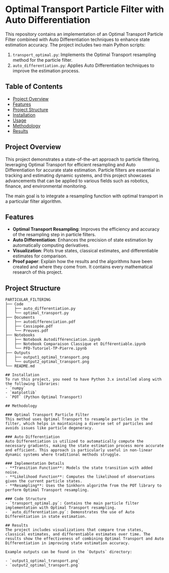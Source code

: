# Optimal Transport Particle Filter with Auto Differentiation

This repository contains an implementation of an Optimal Transport Particle Filter combined with Auto Differentiation techniques to enhance state estimation accuracy. The project includes two main Python scripts:
1. `transport_optimal.py`: Implements the Optimal Transport resampling method for the particle filter.
2. `auto_differentiation.py`: Applies Auto Differentiation techniques to improve the estimation process.

## Table of Contents
- [Project Overview](#project-overview)
- [Features](#features)
- [Project Structure](#project-structure)
- [Installation](#installation)
- [Usage](#usage)
- [Methodology](#methodology)
- [Results](#results)

## Project Overview
This project demonstrates a state-of-the-art approach to particle filtering, leveraging Optimal Transport for efficient resampling and Auto Differentiation for accurate state estimation. Particle filters are essential in tracking and estimating dynamic systems, and this project showcases advancements that can be applied to various fields such as robotics, finance, and environmental monitoring.

The main goal is to integrate a resampling function with optimal transport in a particular filter algorithm.

## Features
- **Optimal Transport Resampling**: Improves the efficiency and accuracy of the resampling step in particle filters.
- **Auto Differentiation**: Enhances the precision of state estimation by automatically computing derivatives.
- **Visualization**: Plots true states, classical estimates, and differentiable estimates for comparison.
- **Proof paper**: Explain how the results and the algorithms have been created and where they come from. It contains every mathematical research of this project.

## Project Structure
```plaintext
PARTICULAR_FILTERING
├── Code
│   ├── auto_differentiation.py
│   └── optimal_transport.py
├── Documents
│   ├── autodifferenciation.pdf
│   ├── Cassiopée.pdf
│   └── Preuves.pdf
├── Notebooks
│   ├── Notebook Autodifférenciation.ipynb
│   ├── Notebook Comparaison Classique et Différentiable.ipynb
│   └── PFD-Tutoriel-TP-Pierre.ipynb
├── Outputs
│   ├── output1_optimal_transport.png
│   └── output2_optimal_transport.png
└── README.md

## Installation
To run this project, you need to have Python 3.x installed along with the following libraries:
- `numpy`
- `matplotlib`
- `POT` (Python Optimal Transport)

## Methodology

### Optimal Transport Particle Filter
This method uses Optimal Transport to resample particles in the filter, which helps in maintaining a diverse set of particles and avoids issues like particle degeneracy.

### Auto Differentiation
Auto Differentiation is utilized to automatically compute the necessary gradients, making the state estimation process more accurate and efficient. This approach is particularly useful in non-linear dynamic systems where traditional methods struggle.

### Implementation Details
- **Transition Function**: Models the state transition with added noise.
- **Likelihood Function**: Computes the likelihood of observations given the current particle states.
- **Resampling**: Uses the Sinkhorn algorithm from the POT library to perform Optimal Transport resampling.

### Code Structure
- `transport_optimal.py`: Contains the main particle filter implementation with Optimal Transport resampling.
- `auto_differentiation.py`: Demonstrates the use of Auto Differentiation in state estimation.

## Results
The project includes visualizations that compare true states, classical estimates, and differentiable estimates over time. The results show the effectiveness of combining Optimal Transport and Auto Differentiation in improving state estimation accuracy.

Example outputs can be found in the `Outputs` directory:

- `output1_optimal_transport.png`
- `output2_optimal_transport.png`
